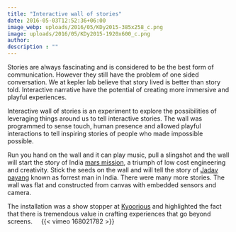 ```yaml
---
title: "Interactive wall of stories"
date: 2016-05-03T12:52:36+06:00
image_webp: uploads/2016/05/KDy2015-385x258_c.png
image: uploads/2016/05/KDy2015-1920x600_c.png
author: 
description : ""
---
```


Stories are always fascinating and is considered to be the best form of communication. However they still have the problem of one sided conversation. We at kepler lab believe that story lived is better than story told. Interactive narrative have the potential of creating more immersive and playful experiences.

Interactive wall of stories is an experiment to explore the possibilities of leveraging things around us to tell interactive stories. The wall was programmed to sense touch, human presence and allowed playful interactions to tell inspiring stories of people who made impossible possible.

Run you hand on the wall and it can play music, pull a slingshot and the wall will start the story of India [mars mission](http://www.isro.gov.in/pslv-c25-mars-orbiter-mission), a triumph of low cost engineering and creativity. Stick the seeds on the wall and will tell the story of [Jadav payang](https://en.wikipedia.org/wiki/Jadav_Payeng) known as forrest man in India. There were many more stories. The wall was flat and constructed from canvas with embedded sensors and camera.

The installation was a show stopper at [Kyoorious](http://designyatra.com/) and highlighted the fact that there is tremendous value in crafting experiences that go beyond screens.
&nbsp;
&nbsp;
{{< vimeo 168021782 >}}
&nbsp;
&nbsp;
